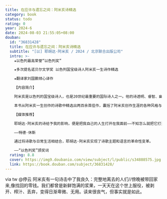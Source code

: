 ```yaml
---
title: 在应许与遗忘之间：阿米亥诗精选
category: book
status: todo
rating: 0
year: 2024-6
date: 2024-08-03 21:55:05+08:00
douban:
  id: "36831428"
  title: 在应许与遗忘之间：阿米亥诗精选
  subtitle: "[以] 耶胡达·阿米亥 / 2024 / 北京联合出版公司"
  intro: >-
    ★以色列最高荣誉“以色列奖”

    ★多次提名诺贝尔文学奖 以色列国宝级诗人阿米亥一生诗作精选

    ★翻译家刘国鹏倾心译作

    【内容简介】

    阿米亥是以色列的国宝级诗人，也是20世纪最重要的国际诗人之一。他的诗透明、睿智、幽默，既有私密的体验与个人的生活，也有宏大的命题和集体的记忆。在他的诗里，个人幸福是一切事物的准绳，在动荡不安的世界上，爱——而非上帝，是唯一的避风港。他将现代与传统，个人情感和普世意义巧妙融合，再现了犹太民族的命运，以及我们每一个人的生存境遇。

    本书从阿米亥一生创作的诗歌中精选出两百余首佳作，囊括了阿米亥创作生涯的各种风格与主题，完整又精炼地呈现了阿米亥贴近生活又富有想象力的诗歌世界。

    【媒体推荐】

    耶胡达·阿米亥的诗给予我的影响，便是把我自己的人生打开在我面前——不知怎么就把它打开了，让我们从头再活上一次，展现每一时刻的全部丰富之处，并将我从自己的思想牢笼中解放出来。

    ——特德·休斯

    通过将诗歌与日常生活相结合，耶胡达·阿米亥实现了诗歌主题和语言的革命性变革。

    ——“以色列奖”颁奖词
  rating: 8.8
  cover: https://img9.doubanio.com/view/subject/l/public/s34888575.jpg
  link: https://book.douban.com/subject/36831428/
---
```


via tw @停云 阿米亥有一句诗击中了我良久：完整地离去的人们//傍晚被带回家来,像找回的零钱。我们都曾是新鲜饱满的浆果，一天天在这个世上服役，被剥开、榨汁、丢弃，变得日渐卑微、无用。读来很丧气，但事实就是如此。
